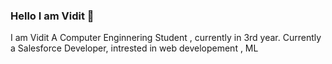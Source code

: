 ### Hello I am Vidit 👋
I am Vidit 
A Computer Enginnering Student , currently in 3rd year.
Currently a Salesforce Developer,
intrested in web developement , ML 
